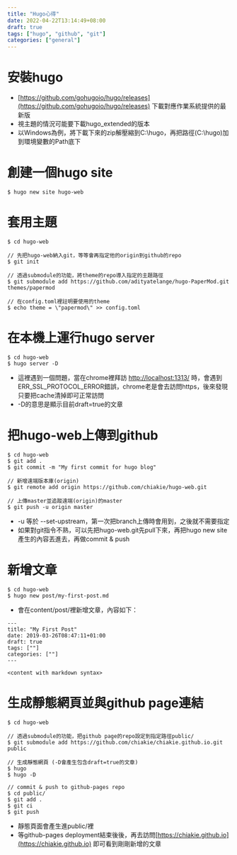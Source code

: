 ```yaml
---
title: "Hugo心得"
date: 2022-04-22T13:14:49+08:00
draft: true
tags: ["hugo", "github", "git"]
categories: ["general"]
---
```


# 安裝hugo
* [https://github.com/gohugoio/hugo/releases](https://github.com/gohugoio/hugo/releases) 下載對應作業系統提供的最新版
* 視主題的情況可能要下載hugo_extended的版本
* 以Windows為例，將下載下來的zip解壓縮到C:\hugo，再把路徑(C:\hugo)加到環境變數的Path底下

# 創建一個hugo site
```
$ hugo new site hugo-web
```
# 套用主題

```
$ cd hugo-web

// 先把hugo-web納入git，等等會再指定他的origin到github的repo
$ git init

// 透過submodule的功能，將theme的repo導入指定的主題路徑
$ git submodule add https://github.com/adityatelange/hugo-PaperMod.git themes/papermod

// 在config.toml裡註明要使用的theme
$ echo theme = \"papermod\" >> config.toml
```
# 在本機上運行hugo server
```
$ cd hugo-web
$ hugo server -D
```
* 這裡遇到一個問題，當在chrome裡拜訪 [http://localhost:1313/](http://localhost:1313/) 時，會遇到ERR_SSL_PROTOCOL_ERROR錯誤，chrome老是會去訪問https，後來發現只要把cache清掉即可正常訪問
* -D的意思是顯示目前draft=true的文章
# 把hugo-web上傳到github
```
$ cd hugo-web
$ git add .
$ git commit -m "My first commit for hugo blog"

// 新增遠端版本庫(origin)
$ git remote add origin https://github.com/chiakie/hugo-web.git

// 上傳master並追蹤遠端(origin)的master
$ git push -u origin master
```
* -u 等於 --set-upstream，第一次把branch上傳時會用到，之後就不需要指定
* 如果對git指令不熟，可以先把hugo-web.git先pull下來，再把hugo new site產生的內容丟進去，再做commit & push
# 新增文章
```
$ cd hugo-web
$ hugo new post/my-first-post.md
```
* 會在content/post/裡新增文章，內容如下：
```
---
title: "My First Post"
date: 2019-03-26T08:47:11+01:00
draft: true
tags: [""]
categories: [""]
---

<content with markdown syntax>
```
# 生成靜態網頁並與github page連結
```
$ cd hugo-web

// 透過submodule的功能，把github page的repo設定到指定路徑public/
$ git submodule add https://github.com/chiakie/chiakie.github.io.git public

// 生成靜態網頁 (-D會產生包含draft=true的文章)
$ hugo
$ hugo -D

// commit & push to github-pages repo
$ cd public/
$ git add .
$ git ci
$ git push
```
* 靜態頁面會產生進public/裡
* 等github-pages deployment結束後後，再去訪問[https://chiakie.github.io](https://chiakie.github.io) 即可看到剛剛新增的文章
